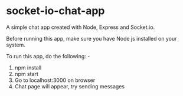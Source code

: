 # socket-io-chat-app

A simple chat app created with Node, Express and Socket.io.

Before running this app, make sure you have Node js installed on your system.

To run this app, do the following: -
  1) npm install
  2) npm start
  3) Go to localhost:3000 on browser
  4) Chat page will appear, try sending messages
